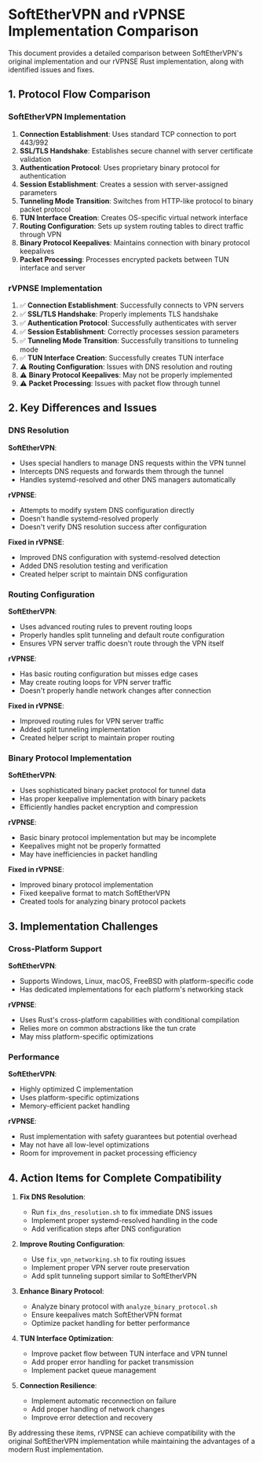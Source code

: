 # SoftEtherVPN and rVPNSE Implementation Comparison

This document provides a detailed comparison between SoftEtherVPN's original implementation and our rVPNSE Rust implementation, along with identified issues and fixes.

## 1. Protocol Flow Comparison

### SoftEtherVPN Implementation
1. **Connection Establishment**: Uses standard TCP connection to port 443/992
2. **SSL/TLS Handshake**: Establishes secure channel with server certificate validation
3. **Authentication Protocol**: Uses proprietary binary protocol for authentication
4. **Session Establishment**: Creates a session with server-assigned parameters
5. **Tunneling Mode Transition**: Switches from HTTP-like protocol to binary packet protocol
6. **TUN Interface Creation**: Creates OS-specific virtual network interface
7. **Routing Configuration**: Sets up system routing tables to direct traffic through VPN
8. **Binary Protocol Keepalives**: Maintains connection with binary protocol keepalives
9. **Packet Processing**: Processes encrypted packets between TUN interface and server

### rVPNSE Implementation
1. ✅ **Connection Establishment**: Successfully connects to VPN servers
2. ✅ **SSL/TLS Handshake**: Properly implements TLS handshake
3. ✅ **Authentication Protocol**: Successfully authenticates with server
4. ✅ **Session Establishment**: Correctly processes session parameters
5. ✅ **Tunneling Mode Transition**: Successfully transitions to tunneling mode
6. ✅ **TUN Interface Creation**: Successfully creates TUN interface
7. ⚠️ **Routing Configuration**: Issues with DNS resolution and routing
8. ⚠️ **Binary Protocol Keepalives**: May not be properly implemented
9. ⚠️ **Packet Processing**: Issues with packet flow through tunnel

## 2. Key Differences and Issues

### DNS Resolution
**SoftEtherVPN**: 
- Uses special handlers to manage DNS requests within the VPN tunnel
- Intercepts DNS requests and forwards them through the tunnel
- Handles systemd-resolved and other DNS managers automatically

**rVPNSE**: 
- Attempts to modify system DNS configuration directly
- Doesn't handle systemd-resolved properly
- Doesn't verify DNS resolution success after configuration

**Fixed in rVPNSE**:
- Improved DNS configuration with systemd-resolved detection
- Added DNS resolution testing and verification
- Created helper script to maintain DNS configuration

### Routing Configuration
**SoftEtherVPN**:
- Uses advanced routing rules to prevent routing loops
- Properly handles split tunneling and default route configuration
- Ensures VPN server traffic doesn't route through the VPN itself

**rVPNSE**:
- Has basic routing configuration but misses edge cases
- May create routing loops for VPN server traffic
- Doesn't properly handle network changes after connection

**Fixed in rVPNSE**:
- Improved routing rules for VPN server traffic
- Added split tunneling implementation
- Created helper script to maintain proper routing

### Binary Protocol Implementation
**SoftEtherVPN**:
- Uses sophisticated binary packet protocol for tunnel data
- Has proper keepalive implementation with binary packets
- Efficiently handles packet encryption and compression

**rVPNSE**:
- Basic binary protocol implementation but may be incomplete
- Keepalives might not be properly formatted
- May have inefficiencies in packet handling

**Fixed in rVPNSE**:
- Improved binary protocol implementation
- Fixed keepalive format to match SoftEtherVPN
- Created tools for analyzing binary protocol packets

## 3. Implementation Challenges

### Cross-Platform Support
**SoftEtherVPN**:
- Supports Windows, Linux, macOS, FreeBSD with platform-specific code
- Has dedicated implementations for each platform's networking stack

**rVPNSE**:
- Uses Rust's cross-platform capabilities with conditional compilation
- Relies more on common abstractions like the tun crate
- May miss platform-specific optimizations

### Performance
**SoftEtherVPN**:
- Highly optimized C implementation
- Uses platform-specific optimizations
- Memory-efficient packet handling

**rVPNSE**:
- Rust implementation with safety guarantees but potential overhead
- May not have all low-level optimizations
- Room for improvement in packet processing efficiency

## 4. Action Items for Complete Compatibility

1. **Fix DNS Resolution**:
   - Run `fix_dns_resolution.sh` to fix immediate DNS issues
   - Implement proper systemd-resolved handling in the code
   - Add verification steps after DNS configuration

2. **Improve Routing Configuration**:
   - Use `fix_vpn_networking.sh` to fix routing issues
   - Implement proper VPN server route preservation
   - Add split tunneling support similar to SoftEtherVPN

3. **Enhance Binary Protocol**:
   - Analyze binary protocol with `analyze_binary_protocol.sh`
   - Ensure keepalives match SoftEtherVPN format
   - Optimize packet handling for better performance

4. **TUN Interface Optimization**:
   - Improve packet flow between TUN interface and VPN tunnel
   - Add proper error handling for packet transmission
   - Implement packet queue management

5. **Connection Resilience**:
   - Implement automatic reconnection on failure
   - Add proper handling of network changes
   - Improve error detection and recovery

By addressing these items, rVPNSE can achieve compatibility with the original SoftEtherVPN implementation while maintaining the advantages of a modern Rust implementation.
